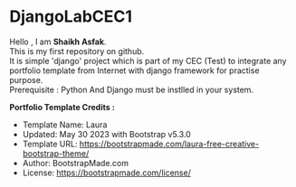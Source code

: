 # DjangoLabCEC1

Hello , I am <b>Shaikh Asfak</b>.<br>
This is my first repository on github.<br>
It is simple 'django' project which is part of my CEC (Test) to integrate any portfolio template from Internet with django framework for practise purpose.<br>
Prerequisite : Python And Django must be instlled in your system.<br>

<b>Portfolio Template Credits : </b>
  * Template Name: Laura <br>
  * Updated: May 30 2023 with Bootstrap v5.3.0 <br>
  * Template URL: https://bootstrapmade.com/laura-free-creative-bootstrap-theme/ <br>
  * Author: BootstrapMade.com <br>
  * License: https://bootstrapmade.com/license/ <br>
